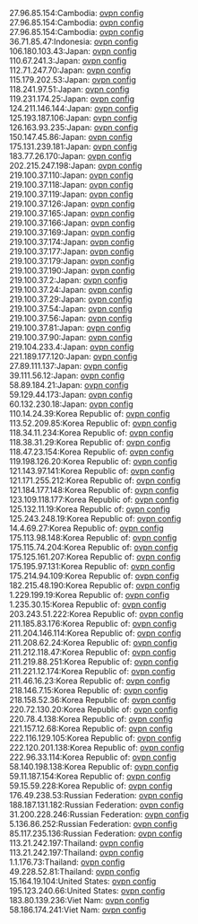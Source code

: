 27.96.85.154:Cambodia: [ovpn config](vpn/27_96_85_154.ovpn)  
27.96.85.154:Cambodia: [ovpn config](vpn/27_96_85_154.ovpn)  
27.96.85.154:Cambodia: [ovpn config](vpn/27_96_85_154.ovpn)  
36.71.85.47:Indonesia: [ovpn config](vpn/36_71_85_47.ovpn)  
106.180.103.43:Japan: [ovpn config](vpn/106_180_103_43.ovpn)  
110.67.241.3:Japan: [ovpn config](vpn/110_67_241_3.ovpn)  
112.71.247.70:Japan: [ovpn config](vpn/112_71_247_70.ovpn)  
115.179.202.53:Japan: [ovpn config](vpn/115_179_202_53.ovpn)  
118.241.97.51:Japan: [ovpn config](vpn/118_241_97_51.ovpn)  
119.231.174.25:Japan: [ovpn config](vpn/119_231_174_25.ovpn)  
124.211.146.144:Japan: [ovpn config](vpn/124_211_146_144.ovpn)  
125.193.187.106:Japan: [ovpn config](vpn/125_193_187_106.ovpn)  
126.163.93.235:Japan: [ovpn config](vpn/126_163_93_235.ovpn)  
150.147.45.86:Japan: [ovpn config](vpn/150_147_45_86.ovpn)  
175.131.239.181:Japan: [ovpn config](vpn/175_131_239_181.ovpn)  
183.77.26.170:Japan: [ovpn config](vpn/183_77_26_170.ovpn)  
202.215.247.198:Japan: [ovpn config](vpn/202_215_247_198.ovpn)  
219.100.37.110:Japan: [ovpn config](vpn/219_100_37_110.ovpn)  
219.100.37.118:Japan: [ovpn config](vpn/219_100_37_118.ovpn)  
219.100.37.119:Japan: [ovpn config](vpn/219_100_37_119.ovpn)  
219.100.37.126:Japan: [ovpn config](vpn/219_100_37_126.ovpn)  
219.100.37.165:Japan: [ovpn config](vpn/219_100_37_165.ovpn)  
219.100.37.166:Japan: [ovpn config](vpn/219_100_37_166.ovpn)  
219.100.37.169:Japan: [ovpn config](vpn/219_100_37_169.ovpn)  
219.100.37.174:Japan: [ovpn config](vpn/219_100_37_174.ovpn)  
219.100.37.177:Japan: [ovpn config](vpn/219_100_37_177.ovpn)  
219.100.37.179:Japan: [ovpn config](vpn/219_100_37_179.ovpn)  
219.100.37.190:Japan: [ovpn config](vpn/219_100_37_190.ovpn)  
219.100.37.2:Japan: [ovpn config](vpn/219_100_37_2.ovpn)  
219.100.37.24:Japan: [ovpn config](vpn/219_100_37_24.ovpn)  
219.100.37.29:Japan: [ovpn config](vpn/219_100_37_29.ovpn)  
219.100.37.54:Japan: [ovpn config](vpn/219_100_37_54.ovpn)  
219.100.37.56:Japan: [ovpn config](vpn/219_100_37_56.ovpn)  
219.100.37.81:Japan: [ovpn config](vpn/219_100_37_81.ovpn)  
219.100.37.90:Japan: [ovpn config](vpn/219_100_37_90.ovpn)  
219.104.233.4:Japan: [ovpn config](vpn/219_104_233_4.ovpn)  
221.189.177.120:Japan: [ovpn config](vpn/221_189_177_120.ovpn)  
27.89.111.137:Japan: [ovpn config](vpn/27_89_111_137.ovpn)  
39.111.56.12:Japan: [ovpn config](vpn/39_111_56_12.ovpn)  
58.89.184.21:Japan: [ovpn config](vpn/58_89_184_21.ovpn)  
59.129.44.173:Japan: [ovpn config](vpn/59_129_44_173.ovpn)  
60.132.230.18:Japan: [ovpn config](vpn/60_132_230_18.ovpn)  
110.14.24.39:Korea Republic of: [ovpn config](vpn/110_14_24_39.ovpn)  
113.52.209.85:Korea Republic of: [ovpn config](vpn/113_52_209_85.ovpn)  
118.34.11.234:Korea Republic of: [ovpn config](vpn/118_34_11_234.ovpn)  
118.38.31.29:Korea Republic of: [ovpn config](vpn/118_38_31_29.ovpn)  
118.47.23.154:Korea Republic of: [ovpn config](vpn/118_47_23_154.ovpn)  
119.198.126.20:Korea Republic of: [ovpn config](vpn/119_198_126_20.ovpn)  
121.143.97.141:Korea Republic of: [ovpn config](vpn/121_143_97_141.ovpn)  
121.171.255.212:Korea Republic of: [ovpn config](vpn/121_171_255_212.ovpn)  
121.184.177.148:Korea Republic of: [ovpn config](vpn/121_184_177_148.ovpn)  
123.109.118.177:Korea Republic of: [ovpn config](vpn/123_109_118_177.ovpn)  
125.132.11.19:Korea Republic of: [ovpn config](vpn/125_132_11_19.ovpn)  
125.243.248.19:Korea Republic of: [ovpn config](vpn/125_243_248_19.ovpn)  
14.4.69.27:Korea Republic of: [ovpn config](vpn/14_4_69_27.ovpn)  
175.113.98.148:Korea Republic of: [ovpn config](vpn/175_113_98_148.ovpn)  
175.115.74.204:Korea Republic of: [ovpn config](vpn/175_115_74_204.ovpn)  
175.125.161.207:Korea Republic of: [ovpn config](vpn/175_125_161_207.ovpn)  
175.195.97.131:Korea Republic of: [ovpn config](vpn/175_195_97_131.ovpn)  
175.214.94.109:Korea Republic of: [ovpn config](vpn/175_214_94_109.ovpn)  
182.215.48.190:Korea Republic of: [ovpn config](vpn/182_215_48_190.ovpn)  
1.229.199.19:Korea Republic of: [ovpn config](vpn/1_229_199_19.ovpn)  
1.235.30.15:Korea Republic of: [ovpn config](vpn/1_235_30_15.ovpn)  
203.243.51.222:Korea Republic of: [ovpn config](vpn/203_243_51_222.ovpn)  
211.185.83.176:Korea Republic of: [ovpn config](vpn/211_185_83_176.ovpn)  
211.204.146.114:Korea Republic of: [ovpn config](vpn/211_204_146_114.ovpn)  
211.208.62.24:Korea Republic of: [ovpn config](vpn/211_208_62_24.ovpn)  
211.212.118.47:Korea Republic of: [ovpn config](vpn/211_212_118_47.ovpn)  
211.219.88.251:Korea Republic of: [ovpn config](vpn/211_219_88_251.ovpn)  
211.221.12.174:Korea Republic of: [ovpn config](vpn/211_221_12_174.ovpn)  
211.46.16.23:Korea Republic of: [ovpn config](vpn/211_46_16_23.ovpn)  
218.146.7.15:Korea Republic of: [ovpn config](vpn/218_146_7_15.ovpn)  
218.158.52.36:Korea Republic of: [ovpn config](vpn/218_158_52_36.ovpn)  
220.72.130.20:Korea Republic of: [ovpn config](vpn/220_72_130_20.ovpn)  
220.78.4.138:Korea Republic of: [ovpn config](vpn/220_78_4_138.ovpn)  
221.157.12.68:Korea Republic of: [ovpn config](vpn/221_157_12_68.ovpn)  
222.116.129.105:Korea Republic of: [ovpn config](vpn/222_116_129_105.ovpn)  
222.120.201.138:Korea Republic of: [ovpn config](vpn/222_120_201_138.ovpn)  
222.96.33.114:Korea Republic of: [ovpn config](vpn/222_96_33_114.ovpn)  
58.140.198.138:Korea Republic of: [ovpn config](vpn/58_140_198_138.ovpn)  
59.11.187.154:Korea Republic of: [ovpn config](vpn/59_11_187_154.ovpn)  
59.15.59.228:Korea Republic of: [ovpn config](vpn/59_15_59_228.ovpn)  
176.49.238.53:Russian Federation: [ovpn config](vpn/176_49_238_53.ovpn)  
188.187.131.182:Russian Federation: [ovpn config](vpn/188_187_131_182.ovpn)  
31.200.228.246:Russian Federation: [ovpn config](vpn/31_200_228_246.ovpn)  
5.136.86.252:Russian Federation: [ovpn config](vpn/5_136_86_252.ovpn)  
85.117.235.136:Russian Federation: [ovpn config](vpn/85_117_235_136.ovpn)  
113.21.242.197:Thailand: [ovpn config](vpn/113_21_242_197.ovpn)  
113.21.242.197:Thailand: [ovpn config](vpn/113_21_242_197.ovpn)  
1.1.176.73:Thailand: [ovpn config](vpn/1_1_176_73.ovpn)  
49.228.52.81:Thailand: [ovpn config](vpn/49_228_52_81.ovpn)  
15.164.19.104:United States: [ovpn config](vpn/15_164_19_104.ovpn)  
195.123.240.66:United States: [ovpn config](vpn/195_123_240_66.ovpn)  
183.80.139.236:Viet Nam: [ovpn config](vpn/183_80_139_236.ovpn)  
58.186.174.241:Viet Nam: [ovpn config](vpn/58_186_174_241.ovpn)  
